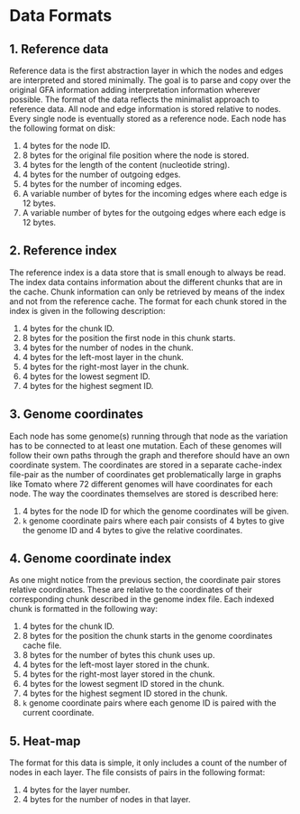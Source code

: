 # Data Formats
## 1. Reference data
Reference data is the first abstraction layer in which the nodes and edges are interpreted and stored minimally.
The goal is to parse and copy over the original GFA information adding interpretation information wherever possible.
The format of the data reflects the minimalist approach to reference data. All node and edge information is stored relative to nodes.
Every single node is eventually stored as a reference node. Each node has the following format on disk:

1. 4 bytes for the node ID.
2. 8 bytes for the original file position where the node is stored.
3. 4 bytes for the length of the content (nucleotide string).
4. 4 bytes for the number of outgoing edges.
5. 4 bytes for the number of incoming edges.
6. A variable number of bytes for the incoming edges where each edge is 12 bytes.
7. A variable number of bytes for the outgoing edges where each edge is 12 bytes.

## 2. Reference index
The reference index is a data store that is small enough to always be read. The index data contains information about the different chunks that are in the cache.
Chunk information can only be retrieved by means of the index and not from the reference cache.
The format for each chunk stored in the index is given in the following description:

1. 4 bytes for the chunk ID.
2. 8 bytes for the position the first node in this chunk starts.
3. 4 bytes for the number of nodes in the chunk.
4. 4 bytes for the left-most layer in the chunk.
5. 4 bytes for the right-most layer in the chunk.
6. 4 bytes for the lowest segment ID.
7. 4 bytes for the highest segment ID.

## 3. Genome coordinates
Each node has some genome(s) running through that node as the variation has to be connected to at least one mutation.
Each of these genomes will follow their own paths through the graph and therefore should have an own coordinate system.
The coordinates are stored in a separate cache-index file-pair as the number of coordinates get problematically large in graphs like Tomato where 72 different genomes will have coordinates for each node.
The way the coordinates themselves are stored is described here:

1. 4 bytes for the node ID for which the genome coordinates will be given.
2. `k` genome coordinate pairs where each pair consists of 4 bytes to give the genome ID and 4 bytes to give the relative coordinates.

## 4. Genome coordinate index
As one might notice from the previous section, the coordinate pair stores relative coordinates. These are relative to the coordinates of their corresponding chunk described in the genome index file.
Each indexed chunk is formatted in the following way:

1. 4 bytes for the chunk ID.
2. 8 bytes for the position the chunk starts in the genome coordinates cache file.
3. 8 bytes for the number of bytes this chunk uses up.
4. 4 bytes for the left-most layer stored in the chunk.
5. 4 bytes for the right-most layer stored in the chunk.
6. 4 bytes for the lowest segment ID stored in the chunk.
7. 4 bytes for the highest segment ID stored in the chunk.
8. `k` genome coordinate pairs where each genome ID is paired with the current coordinate.

## 5. Heat-map
The format for this data is simple, it only includes a count of the number of nodes in each layer.
The file consists of pairs in the following format:

1. 4 bytes for the layer number.
2. 4 bytes for the number of nodes in that layer.
